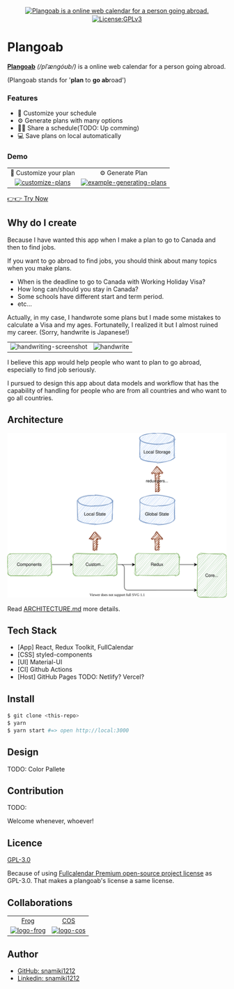 <p align="center">
  <a href="https://plangoab.snamiki1212.vercel.app">
	  <img alt="Plangoab is a online web calendar for a person going abroad." src="https://user-images.githubusercontent.com/26793088/114226819-f7332d80-9928-11eb-93f8-4f9919018bf6.png">
  </a>
  <a href="https://github.com/snamiki1212/plangoab/blob/master/LICENSE.md">
    <img src="https://img.shields.io/badge/License-GPLv3-blue.svg" alt="License:GPLv3" align="center">
  </a>
</p>

# Plangoab

<b><a href="https://plangoab.snamiki1212.vercel.app">Plangoab</a></b> <i>(/plˈængóʊb/)</i> is a online web calendar for a person going abroad.

(Plangoab stands for '<b>plan</b> to <b>go ab</b>road')

### Features

- 📝 Customize your schedule
- ⚙️ Generate plans with many options
- 💁‍♂️ Share a schedule(TODO: Up comming)
- 💻 Save plans on local automatically

### Demo

<table align="center">
  <tr align="center">
    <td>
      <span>📝 Customize your plan</span>
    </td>
    <td>
      <span>⚙️ Generate Plan</span>
    </td>
  </tr>
  <tr align="center">
    <td>
      <a href="https://plangoab.snamiki1212.vercel.app">
        <img
        src="https://user-images.githubusercontent.com/26793088/109248982-b37ecd00-779b-11eb-835a-21ba4d9e9e92.gif"
        alt="customize-plans">
      </a>
    </td>
    <td>
      <a href="https://plangoab.snamiki1212.vercel.app">
        <img src="https://user-images.githubusercontent.com/26793088/109247952-b8428180-7799-11eb-906f-44156c01746c.gif"
        alt="example-generating-plans">
      </a>
    </td>
  </tr>
</table>

[👉👉 Try Now](https://plangoab.snamiki1212.vercel.app)

## Why do I create

Because I have wanted this app when I make a plan to go to Canada and then to find jobs.

If you want to go abroad to find jobs, you should think about many topics when you make plans.

- When is the deadline to go to Canada with Working Holiday Visa?
- How long can/should you stay in Canada?
- Some schools have different start and term period.
- etc...

Actually, in my case, I handwrote some plans but I made some mistakes to calculate a Visa and my ages. Fortunatelly, I realized it but I almost ruined my career. (Sorry, handwrite is Japanese!)

<table>
  <tr>
    <td>
      <img alt="handwriting-screenshot" src="https://user-images.githubusercontent.com/26793088/109250828-33f2fd00-779f-11eb-8bb8-0bb8fedd0787.png">
    </td>
    <td>
      <img alt="handwrite" src="https://user-images.githubusercontent.com/26793088/109252814-44a57200-77a3-11eb-99c0-94c3ccfc8f9a.png">
    </td>
  </tr>
</table>

I believe this app would help people who want to plan to go abroad, especially to find job seriously.

I pursued to design this app about data models and workflow that has the capability of handling for people who are from all countries and who want to go all countries.

## Architecture

<a href="./doc/ARCHITECTURE.md">
  <img src="doc/DATA_FLOW.svg" alt="Header" />
</a>

Read [ARCHITECTURE.md](./doc/ARCHITECTURE.md) more details.

## Tech Stack

- [App] React, Redux Toolkit, FullCalendar
- [CSS] styled-components
- [UI] Material-UI
- [CI] Github Actions
- [Host] GitHub Pages TODO: Netlify? Vercel?

## Install

```zsh
$ git clone <this-repo>
$ yarn
$ yarn start #=> open http://local:3000
```

## Design

TODO: Color Pallete

## Contribution

TODO:

Welcome whenever, whoever!

## Licence

[GPL-3.0](https://github.com/snamiki1212/plangoab/blob/master/LICENSE.md)

Because of using [Fullcalendar Premium open-source project license](https://fullcalendar.io/license) as GPL-3.0. That makes a plangoab's license a same license.

## Collaborations

<table>
  <tr>
    <td align="center">
      <a href="https://frogagent.com/">
        Frog
      </a>
    </td>
    <td align="center">
      <a href="https://cosvancouver.com/">
        COS
      </a>
    </td>
  </tr>
  <tr>
    <td align="center">
      <a href="https://frogagent.com/">
        <img src="https://user-images.githubusercontent.com/26793088/114257682-73a02d80-9976-11eb-84cb-7b0e88658a83.png"
          alt="logo-frog" width="80" />
      </a>
    </td>
    <td align="center">
      <a href="https://cosvancouver.com/">
        <img src="https://user-images.githubusercontent.com/26793088/114257709-a0544500-9976-11eb-9258-c5d6f42e5470.png"
          alt="logo-cos" width="80" />
      </a>
    </td>
  </tr>
</table>

## Author

- [GitHub: snamiki1212](https://github.com/snamiki1212)
- [Linkedin: snamiki1212](https://www.linkedin.com/in/snamiki1212/)
